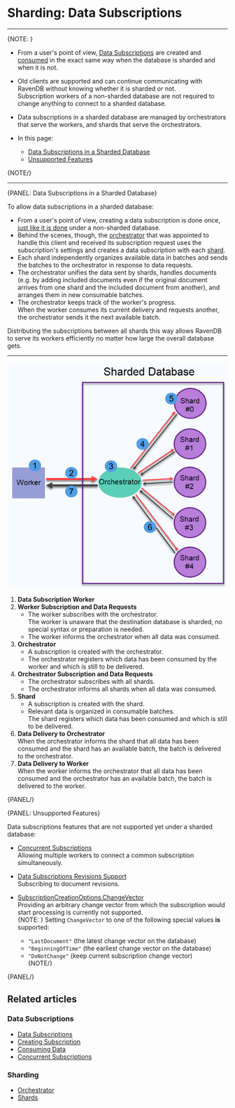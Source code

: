 ﻿# Sharding: Data Subscriptions
---

{NOTE: }

* From a user's point of view, [Data Subscriptions](../client-api/data-subscriptions/what-are-data-subscriptions) 
  are created and [consumed](../client-api/data-subscriptions/consumption/how-to-consume-data-subscription) 
  in the exact same way when the database is sharded and when it is not.  
  
* Old clients are supported and can continue communicating with RavenDB 
  without knowing whether it is sharded or not.  
  Subscription workers of a non-sharded database are not required to change 
  anything to connect to a sharded database.  

* Data subscriptions in a sharded database are managed by orchestrators 
  that serve the workers, and shards that serve the orchestrators.  

* In this page:  
  * [Data Subscriptions in a Sharded Database](../sharding/subscriptions#data-subscriptions-in-a-sharded-database)  
  * [Unsupported Features](../sharding/subscriptions#unsupported-features)  

{NOTE/}

---

{PANEL: Data Subscriptions in a Sharded Database}

To allow data subscriptions in a sharded database:  

* From a user's point of view, creating a data subscription is 
  done once, [just like it is done](../client-api/data-subscriptions/creation/how-to-create-data-subscription) 
  under a non-sharded database.  
* Behind the scenes, though, the [orchestrator](../sharding/overview#client-server-communication) 
  that was appointed to handle this client and received its 
  subscription request uses the subscription's settings and 
  creates a data subscription with each [shard](../sharding/overview#shards).  
* Each shard independently organizes available data in batches 
  and sends the batches to the orchestrator in response to data 
  requests.  
* The orchestrator unifies the data sent by shards, handles 
  documents (e.g. by adding included documents even if the 
  original document arrives from one shard and the included 
  document from another), and arranges them in new consumable 
  batches.  
* The orchestrator keeps track of the worker's progress.  
  When the worker consumes its current delivery and requests 
  another, the orchestrator sends it the next available batch.  

Distributing the subscriptions between all shards this way 
allows RavenDB to serve its workers efficiently no matter 
how large the overall database gets.  

---

![Subscription](images/subscriptions.png "Subscription")

1. **Data Subscription Worker**  
2. **Worker Subscription and Data Requests**  
    * The worker subscribes with the orchestrator.  
      The worker is unaware that the destination database is sharded, 
      no special syntax or preparation is needed.  
    * The worker informs the orchestrator when all data was consumed.  
3. **Orchestrator**  
    * A subscription is created with the orchestrator.  
    * The orchestrator registers which data has been consumed by the worker 
      and which is still to be delivered.  
4. **Orchestrator Subscription and Data Requests**  
    * The orchestrator subscribes with all shards.  
    * The orchestrator informs all shards when all data was consumed.  
5. **Shard**  
    * A subscription is created with the shard.  
    * Relevant data is organized in consumable batches.  
      The shard registers which data has been consumed and which is still 
      to be delivered.  
6. **Data Delivery to Orchestrator**  
   When the orchestrator informs the shard that all data has been consumed 
   and the shard has an available batch, the batch is delivered to the orchestrator.  
6. **Data Delivery to Worker**  
   When the worker informs the orchestrator that all data has been consumed 
   and the orchestrator has an available batch, the batch is delivered to the worker.  

{PANEL/}

{PANEL: Unsupported Features}

Data subscriptions features that are not supported yet under a sharded database:  

* [Concurrent Subscriptions](../client-api/data-subscriptions/concurrent-subscriptions)  
  Allowing multiple workers to connect a common subscription simultaneously.  
* [Data Subscriptions Revisions Support](../client-api/data-subscriptions/advanced-topics/subscription-with-revisioning)  
  Subscribing to document revisions.  
* [SubscriptionCreationOptions.ChangeVector](../client-api/data-subscriptions/creation/api-overview#subscriptioncreationoptions<t>)  
  Providing an arbitrary change vector from which the subscription would start processing 
  is currently not supported.  
  {NOTE: }
  Setting `ChangeVector` to one of the following special values **is** supported:  
   
   * `"LastDocument"` (the latest change vector on the database)  
   * `"BeginningOfTime"` (the earliest change vector on the database)  
   * `"DoNotChange"` (keep current subscription change vector)  
  {NOTE/}


{PANEL/}

## Related articles

### Data Subscriptions
- [Data Subscriptions](../client-api/data-subscriptions/what-are-data-subscriptions)  
- [Creating Subscription](../client-api/data-subscriptions/creation/how-to-create-data-subscription)  
- [Consuming Data](../client-api/data-subscriptions/consumption/how-to-consume-data-subscription)  
- [Concurrent Subscriptions](../client-api/data-subscriptions/concurrent-subscriptions)  

### Sharding
- [Orchestrator](../sharding/overview#client-server-communication)  
- [Shards](../sharding/overview#shards)  
